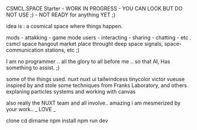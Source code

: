 CSMCL.SPACE Starter - WORK IN PROGRESS - 
YOU CAN LOOK BUT DO NOT USE ;) - NOT READY for anything YET ;)

idea is : a cosmical space where things happen.

mods - attakking - game mode
users - interacting - sharing - chatting - etc . 
csmcl space hangout market place  throught deep space signals, space-communication stations, etc ;) 


I am no programmer 
.. all the glory to all before me 
.. so that AI, Has something to assist. ;)


some of the things used. 
nuxt nuxt ui tailwindcess tinycolor victor vueuse 
inspired by and stole some techniques from Franks Laboratory, and others explaning particles systems and working with canvas 

also really the NUXT team and all involve.. amazing i am mesmerized by your work.. _ LOVE _






clone 
cd dirname 
npm install 
npm run dev 




